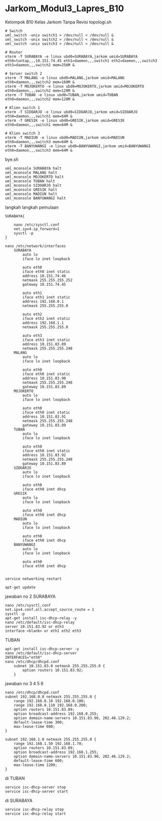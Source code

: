 # Jarkom_Modul3_Lapres_B10
Kelompok B10 Kelas Jarkom Tanpa Revisi
topologi.sh

    # Switch
    uml_switch -unix switch1 > /dev/null < /dev/null &
    uml_switch -unix switch2 > /dev/null < /dev/null &
    uml_switch -unix switch3 > /dev/null < /dev/null &

    # Router
    xterm -T SURABAYA -e linux ubd0=SURABAYA,jarkom umid=SURABAYA eth0=tuntap,,,10.151.74.45 eth1=daemon,,,switch1 eth2=daemon,,,switch3 eth3=daemon,,,switch2 mem=256M &

    # Server switch 2
    xterm -T MALANG -e linux ubd0=MALANG,jarkom umid=MALANG eth0=daemon,,,switch2 mem=160M &
    xterm -T MOJOKERTO -e linux ubd0=MOJOKERTO,jarkom umid=MOJOKERTO eth0=daemon,,,switch2 mem=128M &
    xterm -T TUBAN -e linux ubd0=TUBAN,jarkom umid=TUBAN eth0=daemon,,,switch2 mem=128M &

    # Klien switch 1
    xterm -T SIDOARJO -e linux ubd0=SIDOARJO,jarkom umid=SIDOARJO eth0=daemon,,,switch1 mem=64M &
    xterm -T GRESIK -e linux ubd0=GRESIK,jarkom umid=GRESIK eth0=daemon,,,switch1 mem=64M &

    # Klien switch 3
    xterm -T MADIUN -e linux ubd0=MADIUN,jarkom umid=MADIUN eth0=daemon,,,switch3 mem=64M &
    xterm -T BANYUWANGI -e linux ubd0=BANYUWANGI,jarkom umid=BANYUWANGI eth0=daemon,,,switch3 mem=64M &

bye.sh 

    uml_mconsole SURABAYA halt
    uml_mconsole MALANG halt
    uml_mconsole MOJOKERTO halt
    uml_mconsole TUBAN halt
    uml_mconsole SIDOARJO halt
    uml_mconsole GRESIK halt
    uml_mconsole MADIUN halt
    uml_mconsole BANYUWANGI halt

langkah langkah pemulaan

    SURABAYA{

        nano /etc/sysctl.conf
        net.ipv4.ip_forward=1
        sysctl -p
    }

    nano /etc/network/interfaces
        SURABAYA
            auto lo
            iface lo inet loopback

            auto eth0
            iface eth0 inet static
            address 10.151.74.46
            netmask 255.255.255.252
            gateway 10.151.74.45

            auto eth1
            iface eth1 inet static
            address 192.168.0.1
            netmask 255.255.255.0

            auto eth2
            iface eth2 inet static
            address 192.168.1.1
            netmask 255.255.255.0

            auto eth3
            iface eth3 inet static
            address 10.151.83.89
            netmask 255.255.255.248
        MALANG
            auto lo
            iface lo inet loopback

            auto eth0
            iface eth0 inet static
            address 10.151.83.90
            netmask 255.255.255.248
            gateway 10.151.83.89
        MOJOKERTO
            auto lo
            iface lo inet loopback

            auto eth0
            iface eth0 inet static
            address 10.151.83.91
            netmask 255.255.255.248
            gateway 10.151.83.89
        TUBAN
            auto lo
            iface lo inet loopback

            auto eth0
            iface eth0 inet static
            address 10.151.83.92
            netmask 255.255.255.248
            gateway 10.151.83.89
        SIDOARJO
            auto lo
            iface lo inet loopback

            auto eth0
            iface eth0 inet dhcp
        GRESIK
            auto lo
            iface lo inet loopback

            auto eth0
            iface eth0 inet dhcp
        MADIUN
            auto lo
            iface lo inet loopback

            auto eth0
            iface eth0 inet dhcp
        BANYUWANGI
            auto lo
            iface lo inet loopback

            auto eth0
            iface eth0 inet dhcp


    service networking restart

    apt-get update


jawaban no 2
SURABAYA

    nano /etc/sysctl.conf
    net.ipv4.conf.all.accept_source_route = 1
    sysctl -p
    apt-get install isc-dhcp-relay -y
    nano /etc/default/isc-dhcp-relay
    server 10.151.83.92 or eth3
    interface <blank> or eth1 eth2 eth3
    

TUBAN

    apt-get install isc-dhcp-server -y
    nano /etc/default/isc-dhcp-server
    INTERFACES="eth0"
    nano /etc/dhcp/dhcpd.conf
        subnet 10.151.83.0 netmask 255.255.255.0 {  
            option routers 10.151.83.92; 
        }

jawaban no 3 4 5 6

    nano /etc/dhcp/dhcpd.conf
    subnet 192.168.0.0 netmask 255.255.255.0 {
        range 192.168.0.10 192.168.0.100;
        range 192.168.0.110 192.168.0.200;
        option routers 10.151.83.89;
        option broadcast-address 192.168.0.255;
        option domain-name-servers 10.151.83.90, 202.46.129.2;
        default-lease-time 300;
        max-lease-time 600;
    }

    subnet 192.168.1.0 netmask 255.255.255.0 {
        range 192.168.1.50 192.168.1.70;
        option routers 10.151.83.89;
        option broadcast-address 192.168.1.255;
        option domain-name-servers 10.151.83.90, 202.46.129.2;
        default-lease-time 600;
        max-lease-time 1200;
    }
di TUBAN

    service isc-dhcp-server stop
    service isc-dhcp-server start
di SURABAYA

    service isc-dhcp-relay stop
    service isc-dhcp-relay start
    
